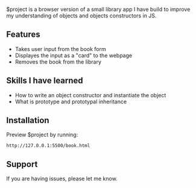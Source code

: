 $project is a browser version of a small library app I have build to improve my understanding of objects and objects constructors in JS.


Features
--------

- Takes user input from the book form
- Displayes the input as a "card" to the webpage
- Removes the book from the library

Skills I have learned
--------

- How to write an object constructor and instantiate the object
- What is prototype and prototypal inheritance


Installation
------------

Preview $project by running:

    http://127.0.0.1:5500/book.html


Support
-------

If you are having issues, please let me know.  
